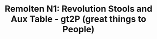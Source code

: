 ---
title: 'Remolten N1: Revolution Stools and Aux Table - gt2P (great things to People)'
layout: entry
presentation: side-by-side
object:
  - id: 2024-07-30T00:00:00.000Z
order: 446
menu: false
---